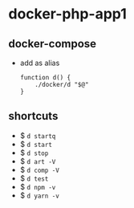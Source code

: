 # docker-php-app1

## docker-compose

- add as alias
    ```
    function d() {
        ./docker/d "$@"
    }
    ```

## shortcuts

- $ ``d startq``
- $ ``d start``
- $ ``d stop``
- $ ``d art -V``
- $ ``d comp -V``
- $ ``d test``
- $ ``d npm -v``
- $ ``d yarn -v``
